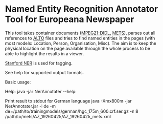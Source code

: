 Named Entity Recognition Annotator Tool for Europeana Newspaper
===============================================================

This tool takes container documents ([MPEG21-DIDL](http://xml.coverpages.org/mpeg21-didl.html), [METS](http://www.loc.gov/standards/mets/)), parses out all references to [ALTO](http://www.loc.gov/standards/alto/)
files and tries to find named entities in the pages (with most models: Location, Person, 
Organisation, Misc).
The aim is to keep the physical location on the page available through the whole process 
to be able to highlight the results in a viewer.

[Stanford NER](http://www-nlp.stanford.edu/software/CRF-NER.shtml) is used for tagging.

See help for supported output formats.


Basic usage:

Help:
    java -jar NerAnnotater --help
	
Print result to stdout for German language
    java -Xmx800m -jar NerAnnotater.jar -l de -m de=/path/to/trainingmodels/german/hgc_175m_600.crf.ser.gz -n 8 /path/to/mets/AZ_19260425/AZ_19260425_mets.xml
